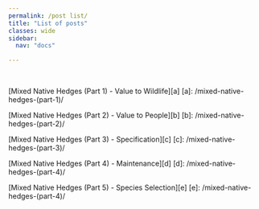 ```yaml
---
permalink: /post list/
title: "List of posts"
classes: wide
sidebar:
  nav: "docs"

---
```

<br>

[Mixed Native Hedges (Part 1) - Value to Wildlife][a]
[a]: /mixed-native-hedges-(part-1)/

[Mixed Native Hedges (Part 2) - Value to People][b]
[b]: /mixed-native-hedges-(part-2)/

[Mixed Native Hedges (Part 3) - Specification][c]
[c]: /mixed-native-hedges-(part-3)/

[Mixed Native Hedges (Part 4) - Maintenance][d]
[d]: /mixed-native-hedges-(part-4)/

[Mixed Native Hedges (Part 5) - Species Selection][e]
[e]: /mixed-native-hedges-(part-4)/







  
